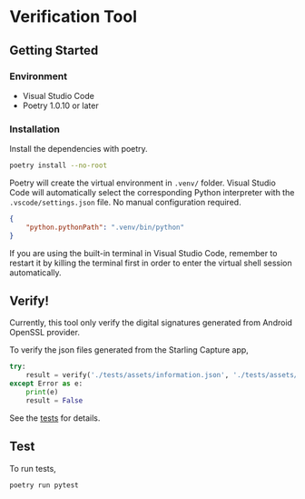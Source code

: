 # Verification Tool

## Getting Started

### Environment

* Visual Studio Code
* Poetry 1.0.10 or later

### Installation

Install the dependencies with poetry.

``` bash
poetry install --no-root
```

Poetry will create the virtual environment in `.venv/` folder. Visual Studio Code will automatically select the corresponding Python interpreter with the `.vscode/settings.json` file. No manual configuration required.

``` json
{
    "python.pythonPath": ".venv/bin/python"
}
```

If you are using the built-in terminal in Visual Studio Code, remember to restart it by killing the terminal first in order to enter the virtual shell session automatically.

## Verify!

Currently, this tool only verify the digital signatures generated from Android OpenSSL provider.

To verify the json files generated from the Starling Capture app,

``` python
try:
    result = verify('./tests/assets/information.json', './tests/assets/signature.json')
except Error as e:
    print(e)
    result = False
```

See the [tests](./tests/test_verification.py) for details.

## Test

To run tests,

``` bash
poetry run pytest
```
